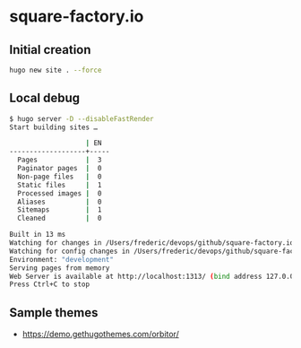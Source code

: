 # square-factory.io

## Initial creation

```bash
hugo new site . --force
```

## Local debug

```bash
$ hugo server -D --disableFastRender
Start building sites …

                   | EN
-------------------+-----
  Pages            |  3
  Paginator pages  |  0
  Non-page files   |  0
  Static files     |  1
  Processed images |  0
  Aliases          |  0
  Sitemaps         |  1
  Cleaned          |  0

Built in 13 ms
Watching for changes in /Users/frederic/devops/github/square-factory.io/{archetypes,content,data,layouts,static}
Watching for config changes in /Users/frederic/devops/github/square-factory.io/config.toml
Environment: "development"
Serving pages from memory
Web Server is available at http://localhost:1313/ (bind address 127.0.0.1)
Press Ctrl+C to stop
```

## Sample themes

- https://demo.gethugothemes.com/orbitor/
